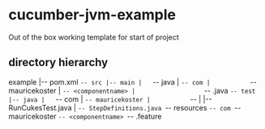 # cucumber-jvm-example

Out of the box working template for start of project


## directory hierarchy

example
|-- pom.xml
`-- src
    |-- main
    |   `-- java
    |       `-- com
    |           `-- mauricekoster
    |               `-- <componentname>
    |                   `-- <classname>.java
    `-- test
        |-- java
        |   `-- com
        |       `-- mauricekoster
        |           `-- <componentname>
        |               |-- RunCukesTest.java
        |               `-- StepDefinitions.java
        `-- resources
            `-- com
                `-- mauricekoster
                    `-- <componentname>
                        `-- <classname>.feature
